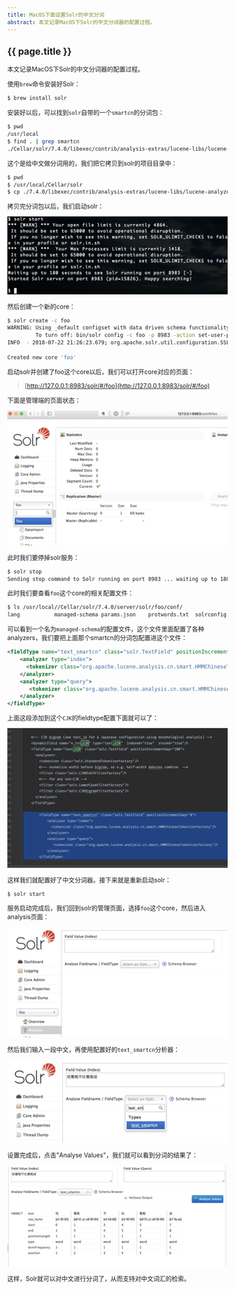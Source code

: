 ```yaml
---
title: MacOS下面设置Solr的中文分词
abstract: 本文记录MacOS下Solr的中文分词器的配置过程。
---
```


## {{ page.title }}

本文记录MacOS下Solr的中文分词器的配置过程。

使用`brew`命令安装好Solr：

```bash
$ brew install solr
```

安装好以后，可以找到`solr`自带的一个`smartcn`的分词包：

```bash
$ pwd
/usr/local
$ find . | grep smartcn
./Cellar/solr/7.4.0/libexec/contrib/analysis-extras/lucene-libs/lucene-analyzers-smartcn-7.4.0.jar
```

这个是给中文做分词用的，我们把它拷贝到solr的项目目录中：

```bash
$ pwd
$ /usr/local/Cellar/solr
$ cp ./7.4.0/libexec/contrib/analysis-extras/lucene-libs/lucene-analyzers-smartcn-7.4.0.jar ./7.4.0/server/solr-webapp/webapp/WEB-INF/lib/lucene-analyzers-smartcn-7.4.0.jar
```

拷贝完分词包以后，我们启动solr：

![](https://raw.githubusercontent.com/liweinan/blogpicbackup/master/data/DraggedImage.613e62be624d4c748640554350551bd4.jpeg)

然后创建一个新的core：

```bash
$ solr create -c foo
WARNING: Using _default configset with data driven schema functionality. NOT RECOMMENDED for production use.
		 To turn off: bin/solr config -c foo -p 8983 -action set-user-property -property update.autoCreateFields -value false
INFO  - 2018-07-22 21:26:23.679; org.apache.solr.util.configuration.SSLCredentialProviderFactory; Processing SSL Credential Provider chain: env;sysprop

Created new core 'foo'
```

启动solr并创建了foo这个core以后，我们可以打开core对应的页面：

> [http://127.0.0.1:8983/solr/#/foo](http://127.0.0.1:8983/solr/#/foo)

下面是管理端的页面状态：

![](https://raw.githubusercontent.com/liweinan/blogpicbackup/master/data/DraggedImage.84d46b6a12874cbdb67453ad7af7517b.jpeg)

此时我们要停掉solr服务：

```bash
$ solr stop
Sending stop command to Solr running on port 8983 ... waiting up to 180 seconds to allow Jetty process 15826 to stop gracefully.
```

此时我们要查看`foo`这个core的相关配置文件：

```bash
$ ls /usr/local//Cellar/solr/7.4.0/server/solr/foo/conf/
lang           managed-schema params.json    protwords.txt  solrconfig.xml stopwords.txt  synonyms.txt
```

可以看到一个名为`managed-schema`的配置文件，这个文件里面配置了各种analyzers，我们要把上面那个smartcn的分词包配置进这个文件：

```xml
<fieldType name="text_smartcn" class="solr.TextField" positionIncrementGap="0">
	<analyzer type="index">
	  <tokenizer class="org.apache.lucene.analysis.cn.smart.HMMChineseTokenizerFactory"/>
	</analyzer>
	<analyzer type="query">
	   <tokenizer class="org.apache.lucene.analysis.cn.smart.HMMChineseTokenizerFactory"/>
	</analyzer>
</fieldType>
```

上面这段添加到这个`CJK`的fieldtype配置下面就可以了：

![](https://raw.githubusercontent.com/liweinan/blogpicbackup/master/data/DraggedImage.8ab4674b611c4d13a33d6255618c0ce6.jpeg)

这样我们就配置好了中文分词器。接下来就是重新启动solr：

```bash
$ solr start
```

服务启动完成后，我们回到solr的管理页面，选择`foo`这个core，然后进入analysis页面：

![](https://raw.githubusercontent.com/liweinan/blogpicbackup/master/data/DraggedImage.490f8dc5cdbe4ccc8f36945f8a5eb35b.jpeg)

然后我们输入一段中文，再使用配置好的`text_smartcn`分析器：

![](https://raw.githubusercontent.com/liweinan/blogpicbackup/master/data/DraggedImage.80d67083767047eeab1bc90c4f7bb8c3.jpeg)

设置完成后，点击"Analyse Values"，我们就可以看到分词的结果了：

![](https://raw.githubusercontent.com/liweinan/blogpicbackup/master/data/DraggedImage.3923b15394e4441a81cdd4b75dca8861.jpeg)

这样，Solr就可以对中文进行分词了，从而支持对中文词汇的检索。

